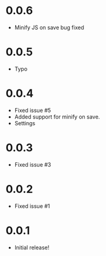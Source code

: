 # 0.0.6
* Minify JS on save bug fixed

# 0.0.5
* Typo

# 0.0.4
* Fixed issue #5
* Added support for minify on save.
* Settings

# 0.0.3
* Fixed issue #3

# 0.0.2
* Fixed issue #1

# 0.0.1
* Initial release!
